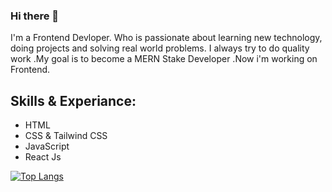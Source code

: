 ### Hi there 👋
I'm a Frontend Devloper.
Who is passionate about learning new technology, doing projects and solving real world problems. I always  try to do quality work .My goal is to become a MERN Stake Developer .Now i'm working on Frontend.



## Skills & Experiance:
- HTML
- CSS & Tailwind CSS
- JavaScript
- React Js

[![Top Langs](https://github-readme-stats.vercel.app/api/top-langs/?username=Dodul01)](https://github.com/anuraghazra/github-readme-stats)
